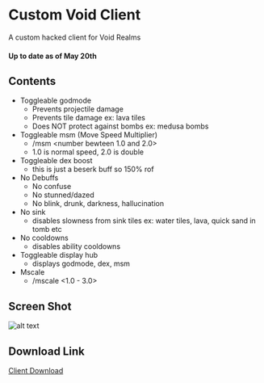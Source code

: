 # Custom Void Client
A custom hacked client for Void Realms

#### Up to date as of May 20th

## Contents
* Toggleable godmode
  * Prevents projectile damage
  * Prevents tile damage ex: lava tiles
  * Does NOT protect against bombs ex: medusa bombs
* Toggleable msm (Move Speed Multiplier)
  * /msm <number bewteen 1.0 and 2.0>
  * 1.0 is normal speed, 2.0 is double
* Toggleable dex boost
  * this is just a beserk buff so 150% rof
* No Debuffs
  * No confuse
  * No stunned/dazed
  * No blink, drunk, darkness, hallucination
* No sink
  * disables slowness from sink tiles ex: water tiles, lava, quick sand in tomb etc
* No cooldowns
  * disables ability cooldowns
* Toggleable display hub
  * displays godmode, dex, msm
* Mscale
  * /mscale <1.0 - 3.0>

## Screen Shot
![alt text](https://github.com/NotLegend/VoidClient/blob/master/Capture.PNG)
## Download Link
[Client Download](https://github.com/NotLegend/VoidClient/raw/master/CustomVoidClient.swf "Hacked Client")
